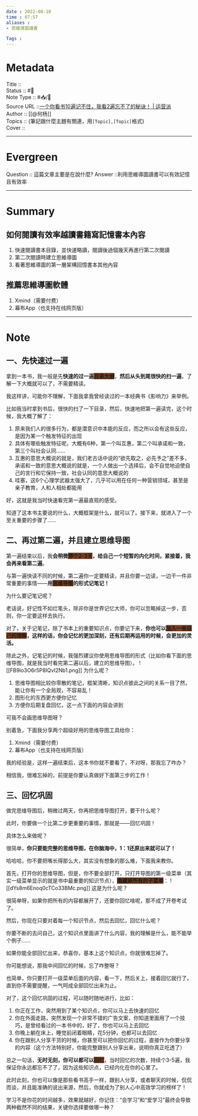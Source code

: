 ```yaml
---
date : 2022-08-10
time : 07:57
aliases : 
- 思維導圖讀書

Tags : 
---
```

# Metadata
Title :: <br>
Status :: #🌱 <br>
Note Type :: #📥/📰<br>
Source URL ::[一个你看书10遍记不住，我看2遍忘不了的秘诀！ | 运营派](https://www.yunyingpai.com/%e7%bb%8f%e9%aa%8c%e5%88%86%e4%ba%ab/847172.html) <br>
Author :: [[@何杨]]<br>
Topics :: {筆記跟什麼主題有關連，用`[Topic],[Topic]`格式}<br>
Cover ::

---
# Evergreen
Question :: 這篇文章主要是在說什麼?
Answer ::利用思維導圖讀書可以有效記憶且有效率

---

# Summary
## 如何閱讀有效率越讀書籍寫記憶書本內容
1. 快速閱讀書本目錄，並快速略讀，閱讀後過個幾天再進行第二次閱讀
2. 第二次閱讀時建立思維導圖
3. 看著思維導圖的第一層架構回憶書本其他內容

## 推薦思維導圖軟體
1.  Xmind（需要付费）
2.  幕布App（也支持在线网页版）

---

# Note

## 一、先快速过一遍

拿到一本书，我一般是先**快速的过一遍<span style="background:#7a3f1f">目录大纲</span>**，**然后从头到尾很快的扫一遍**，了解一下大概就可以了，不需要精读。

我这样讲，可能你不理解，下面我拿我曾经读过的一本经典书《影响力》来举例。

比如我当时拿到书后，很快的扫了一下目录，然后，快速地把第一遍读完，这个时候，我大概了解了：

1.  原来我们人的很多行为，都是潜意识中本能的反应，而之所以会有这些反应，是因为某一个触发特征的出现
2.  具体有哪些触发特征呢，大概有6种，第一个叫互惠，第二个叫承诺和一致，第三个叫社会认同……
3.  互惠的意思大概说的就是，我们老古话中说的“欲先取之，必先予之”差不多，承诺和一致的意思大概说的就是，一个人做出一个选择后，会不自觉地迫使自己的言行和它保持一致，社会认同的意思大概说的
4.  哇塞，这6个心理学武器太强大了，几乎可以用在任何一种营销领域，甚至是亲子教育，人和人相处都能用

好，这就是我当时快速看完第一遍最直观的感受。

知道了这本书主要说的什么，大概框架是什么，就可以了。接下来，就进入了一个至关重要的步骤了……

## 二、再过第二遍，并且建立思维导图

第一遍结束以后，我**会稍微<span style="background:#7a3f1f">停个2-3天</span>，给自己一个短暂的内化时间，紧接着，我会再来看第二遍**。

与第一遍快读不同的时候，第二遍你一定要精读，并且你要一边读，一边干一件非常重要的事情——**用<span style="background:#7a3f1f">思维导图</span>的形式记笔记！**

为什么要记笔记呢？

老话说，好记性不如烂笔头，除非你是世界记忆大师，你可以忽略掉这一步，否则，你一定要这样去执行。

对了，关于记笔记，除了书本上的重要知识点，你要记下来，**你也可以<span style="background:#7a3f1f">加入一些自己的理解</span>，这样的话，你会记忆的更加深刻，还有后期再运用的时候，会更加的灵活。**

除此之外，记笔记的时候，我强烈建议你使用思维导图的形式（比如你看下面的思维导图，就是我当时看完第二遍以后，建立的思维导图）。
![[FB9io3O6r5P8IQvI2Nb1.png]]
为什么呢？

1.  思维导图相比较你零散的笔记，框架清晰，知识点彼此之间的关系一目了然，能让你有一个全局观，不容易乱！
2.  图形化的东西更方便你记忆
3.  方便你后期复盘回忆，这一点下面的内容会讲到

可我不会画思维导图呀？

别着急，下面我分享两个超级好用的思维导图工具给你：

1.  Xmind（需要付费）
2.  幕布App（也支持在线网页版）

我的经验是，这样一遍结束后，这本书你就不要看了，不对呀，那我忘了咋办？

相信我，很难忘掉的，前提是你要认真做好下面第三步的工作！

## **三、回忆巩固**

做完思维导图后，稍微过两天，你再把思维导图打开，要干什么呢？

此时，你要做一个比第二步更重要的事情，那就是——回忆巩固！

具体怎么来做呢？

很简单，**你只要能完整的思维导图，在你脑海中，1：1还原出来就可以了！**

哈哈哈，你不要把嘴长得那么大，其实没有想象的那么难，下面我来教你。

首先，打开你的思维导图，但是，你不要全部打开，只打开导图的第一级菜单（其实一级菜单显示的就是书中最重要的知识节点），**<span style="background:#7a3f1f">隐藏掉所有的子菜单</span>**：
![[dYs8m6Enoq0cTCo33BMc.png]]
这是为什么呢？

很简单呀，如果你把所有的内容都展开了，还要你回忆啥呢，那不成了开卷考试了。

然后，你现在只要对着每一个知识节点，然后去回忆，回忆什么呢？

你要不断的去问自己，这个知识点里面讲了什么内容，我的理解是什么，能不能举个例子……

如果你能全部回忆出来，恭喜你，基本上这个知识点，你就很难忘掉了。

你可能想说，那我中间回忆的时候，忘了咋整呀？

也简单，你只要打开一级菜单后面的内容，看一下，然后关上，接着回忆就行了，直到你不需要提醒，一气呵成全部回忆出来为止。

对了，这个回忆巩固的过程，可以随时随地进行，比如：

1.  你正在工作，突然用到了某个知识点，你可以马上去快速的回忆
2.  你在外面走路，突然发现一个非常不错的广告文案，你知道里面用了一个技巧，是曾经看过的一本书中的，好了，你也可以马上去回忆
3.  你晚上躺在床上，睡觉前闭着眼睛，花5分钟，也都可以去回忆
4.  你在跟别人分享干货的时候，你甚至可以把你回忆的过程，直接作为你要分享的内容（这个方法特别好，你能完整跟别人分享出来，说明你真正吃透了）

总之一句话，**无时无刻，你可以都可以<span style="background:#7a3f1f">回忆</span>**，当时回忆的次数，持续个3-5遍，我保证你永远都忘不了了，因为这些知识点，已经内化在你的心里了。

此时此刻，你也可以像是那些看书高手一样，跟别人分享，或者聊天的时候，侃侃而谈，并且能准确的说出来源，然后，你就成为了别人心中高效学习的榜样了！

学习不是你花的时间越多，效果就越好，你记住：“会学习”和“爱学习”最终会导致两种截然不同的结果，关键你选择要做哪一种？